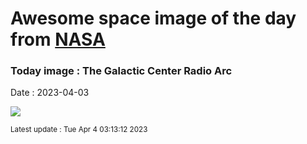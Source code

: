 
# Awesome space image of the day from [NASA](https://api.nasa.gov/)

### Today image : The Galactic Center Radio Arc
Date : 2023-04-03

![](https://apod.nasa.gov/apod/image/2304/GalCenRadioArc_MeerKat_1080.jpg)

<small>Latest update : Tue Apr  4 03:13:12 2023</small>
        